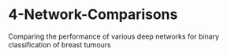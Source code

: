 # 4-Network-Comparisons
Comparing the performance of various deep networks for binary classification of breast tumours
